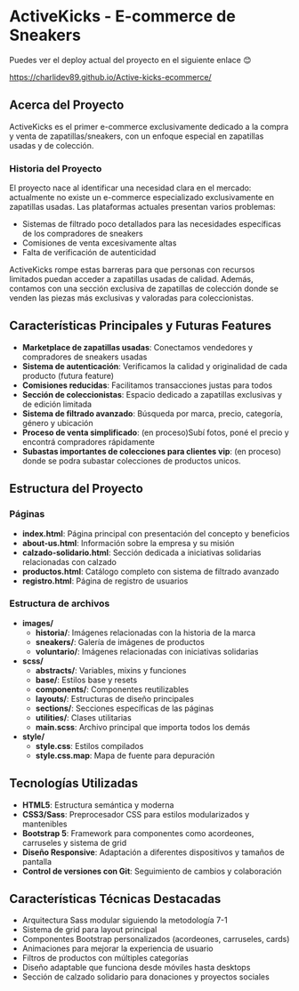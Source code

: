 # ActiveKicks - E-commerce de Sneakers

Puedes ver el deploy actual del proyecto en el siguiente enlace 😊 

https://charlidev89.github.io/Active-kicks-ecommerce/

## Acerca del Proyecto

ActiveKicks es el primer e-commerce exclusivamente dedicado a la compra y venta de zapatillas/sneakers, con un enfoque especial en zapatillas usadas y de colección.

### Historia del Proyecto

El proyecto nace al identificar una necesidad clara en el mercado: actualmente no existe un e-commerce especializado exclusivamente en zapatillas usadas. Las plataformas actuales presentan varios problemas:

- Sistemas de filtrado poco detallados para las necesidades específicas de los compradores de sneakers
- Comisiones de venta excesivamente altas
- Falta de verificación de autenticidad

ActiveKicks rompe estas barreras para que personas con recursos limitados puedan acceder a zapatillas usadas de calidad. Además, contamos con una sección exclusiva de zapatillas de colección donde se venden las piezas más exclusivas y valoradas para coleccionistas.

## Características Principales y Futuras Features

- **Marketplace de zapatillas usadas**: Conectamos vendedores y compradores de sneakers usadas
- **Sistema de autenticación**: Verificamos la calidad y originalidad de cada producto (futura feature)
- **Comisiones reducidas**: Facilitamos transacciones justas para todos
- **Sección de coleccionistas**: Espacio dedicado a zapatillas exclusivas y de edición limitada
- **Sistema de filtrado avanzado**: Búsqueda por marca, precio, categoría, género y ubicación
- **Proceso de venta simplificado**: (en proceso)Subí fotos, poné el precio y encontrá compradores rápidamente
- **Subastas importantes de colecciones para clientes vip**: (en proceso) donde se podra subastar colecciones de productos unicos.

## Estructura del Proyecto

### Páginas
- **index.html**: Página principal con presentación del concepto y beneficios
- **about-us.html**: Información sobre la empresa y su misión
- **calzado-solidario.html**: Sección dedicada a iniciativas solidarias relacionadas con calzado
- **productos.html**: Catálogo completo con sistema de filtrado avanzado
- **registro.html**: Página de registro de usuarios

### Estructura de archivos
- **images/**
  - **historia/**: Imágenes relacionadas con la historia de la marca
  - **sneakers/**: Galería de imágenes de productos
  - **voluntario/**: Imágenes relacionadas con iniciativas solidarias
- **scss/**
  - **abstracts/**: Variables, mixins y funciones
  - **base/**: Estilos base y resets
  - **components/**: Componentes reutilizables
  - **layouts/**: Estructuras de diseño principales
  - **sections/**: Secciones específicas de las páginas
  - **utilities/**: Clases utilitarias
  - **main.scss**: Archivo principal que importa todos los demás
- **style/**
  - **style.css**: Estilos compilados
  - **style.css.map**: Mapa de fuente para depuración

## Tecnologías Utilizadas

- **HTML5**: Estructura semántica y moderna
- **CSS3/Sass**: Preprocesador CSS para estilos modularizados y mantenibles
- **Bootstrap 5**: Framework para componentes como acordeones, carruseles y sistema de grid
- **Diseño Responsive**: Adaptación a diferentes dispositivos y tamaños de pantalla
- **Control de versiones con Git**: Seguimiento de cambios y colaboración

## Características Técnicas Destacadas

- Arquitectura Sass modular siguiendo la metodología 7-1
- Sistema de grid para layout principal
- Componentes Bootstrap personalizados (acordeones, carruseles, cards)
- Animaciones para mejorar la experiencia de usuario
- Filtros de productos con múltiples categorías
- Diseño adaptable que funciona desde móviles hasta desktops
- Sección de calzado solidario para donaciones y proyectos sociales


